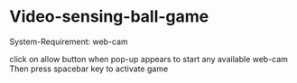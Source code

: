 # Video-sensing-ball-game
System-Requirement:
  web-cam

click on allow button when pop-up appears to start any available web-cam
Then press spacebar key to activate game
